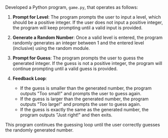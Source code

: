 Developed a Python program, `game.py`, that operates as follows:

1. **Prompt for Level**: The program prompts the user to input a level, which should be a positive integer. If the user does not input a positive integer, the program will keep prompting until a valid input is provided.

2. **Generate a Random Number**: Once a valid level is entered, the program randomly generates an integer between 1 and the entered level (inclusive) using the random module.

3. **Prompt for Guess**: The program prompts the user to guess the generated integer. If the guess is not a positive integer, the program will continue prompting until a valid guess is provided.

4. **Feedback Loop**:
   - If the guess is smaller than the generated number, the program outputs "Too small!" and prompts the user to guess again.
   - If the guess is larger than the generated number, the program outputs "Too large!" and prompts the user to guess again.
   - If the guess is exactly the same as the generated number, the program outputs "Just right!" and then exits. 

This program continues the guessing loop until the user correctly guesses the randomly generated number.